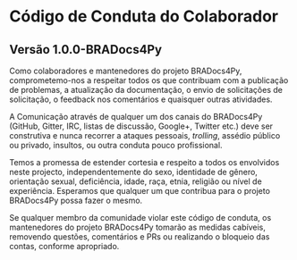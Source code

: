# Código de Conduta do Colaborador
## Versão 1.0.0-BRADocs4Py

Como colaboradores e mantenedores do projeto BRADocs4Py, comprometemo-nos a respeitar todos os que contribuam com a publicação de problemas, a atualização da documentação, o envio de solicitações de solicitação, o feedback nos comentários e quaisquer outras atividades.

A Comunicação através de qualquer um dos canais do BRADocs4Py (GitHub, Gitter, IRC, listas de discussão, Google+, Twitter etc.) deve ser construtiva e nunca recorrer a ataques pessoais, _trolling_, assédio público ou privado, insultos, ou outra conduta pouco profissional.

Temos a promessa de estender cortesia e respeito a todos os envolvidos neste projecto, independentemente do sexo, identidade de gênero, orientação sexual, deficiência, idade, raça, etnia, religião ou nível de experiência. Esperamos que qualquer um que contribua para o projeto BRADocs4Py possa fazer o mesmo.

Se qualquer membro da comunidade violar este código de conduta, os mantenedores do projeto BRADocs4Py tomarão as medidas cabíveis, removendo questões, comentários e PRs ou realizando o bloqueio das contas, conforme apropriado.
